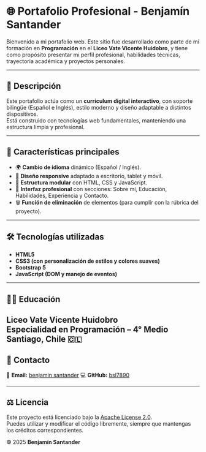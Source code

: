 # 🌐 Portafolio Profesional - Benjamín Santander

Bienvenido a mi portafolio web. Este sitio fue desarrollado como parte de mi formación en **Programación** en el **Liceo Vate Vicente Huidobro**, y tiene como propósito presentar mi perfil profesional, habilidades técnicas, trayectoria académica y proyectos personales.

---

## 🧾 Descripción

Este portafolio actúa como un **currículum digital interactivo**, con soporte bilingüe (Español e Inglés), estilo moderno y diseño adaptable a distintos dispositivos.  
Está construido con tecnologías web fundamentales, manteniendo una estructura limpia y profesional.

---

## 🧠 Características principales

- 🌍 **Cambio de idioma** dinámico (Español / Inglés).  
- 🎨 **Diseño responsive** adaptado a escritorio, tablet y móvil.  
- 🧩 **Estructura modular** con HTML, CSS y JavaScript.  
- 🧱 **Interfaz profesional** con secciones: Sobre mí, Educación, Habilidades, Experiencia y Contacto.  
- 🗑️ **Función de eliminación** de elementos (para cumplir con la rúbrica del proyecto).  

---

## 🛠️ Tecnologías utilizadas

- **HTML5**  
- **CSS3 (con personalización de estilos y colores suaves)**  
- **Bootstrap 5**  
- **JavaScript (DOM y manejo de eventos)**  

---

## 🧑‍🎓 Educación

**Liceo Vate Vicente Huidobro**  
Especialidad en **Programación** – 4° Medio  
Santiago, Chile 🇨🇱
---

## 📧 Contacto

📩 **Email:** [benjamin santander](benjamin.santander.lopez.2016@gmail.com)
💻 **GitHub:** [bsl7890](https://github.com/bsl7890)

---

## ⚖️ Licencia

Este proyecto está licenciado bajo la [Apache License 2.0](./LICENSE).  
Puedes utilizar y modificar el código libremente, siempre que mantengas los créditos correspondientes.  

© 2025 **Benjamín Santander**
